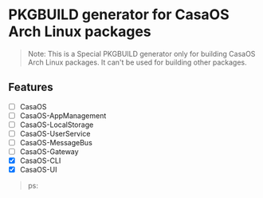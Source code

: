 # PKGBUILD generator for CasaOS Arch Linux packages
> Note: This is a Special PKGBUILD generator only for building CasaOS Arch Linux packages. It can't be used for building other packages.

## Features
- [ ] CasaOS
- [ ] CasaOS-AppManagement
- [ ] CasaOS-LocalStorage
- [ ] CasaOS-UserService
- [ ] CasaOS-MessageBus
- [ ] CasaOS-Gateway
- [x] CasaOS-CLI
- [x] CasaOS-UI

> ps: 